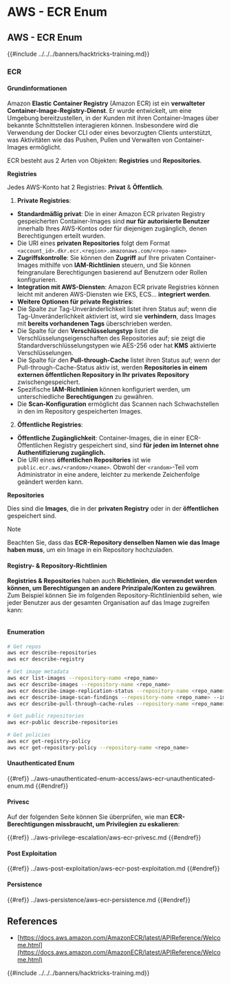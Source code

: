 # AWS - ECR Enum

## AWS - ECR Enum

{{#include ../../../banners/hacktricks-training.md}}

### ECR

#### Grundinformationen

Amazon **Elastic Container Registry** (Amazon ECR) ist ein **verwalteter Container-Image-Registry-Dienst**. Er wurde entwickelt, um eine Umgebung bereitzustellen, in der Kunden mit ihren Container-Images über bekannte Schnittstellen interagieren können. Insbesondere wird die Verwendung der Docker CLI oder eines bevorzugten Clients unterstützt, was Aktivitäten wie das Pushen, Pullen und Verwalten von Container-Images ermöglicht.

ECR besteht aus 2 Arten von Objekten: **Registries** und **Repositories**.

**Registries**

Jedes AWS-Konto hat 2 Registries: **Privat** & **Öffentlich**.

1. **Private Registries**:

- **Standardmäßig privat**: Die in einer Amazon ECR privaten Registry gespeicherten Container-Images sind **nur für autorisierte Benutzer** innerhalb Ihres AWS-Kontos oder für diejenigen zugänglich, denen Berechtigungen erteilt wurden.
- Die URI eines **privaten Repositories** folgt dem Format `<account_id>.dkr.ecr.<region>.amazonaws.com/<repo-name>`
- **Zugriffskontrolle**: Sie können den **Zugriff** auf Ihre privaten Container-Images mithilfe von **IAM-Richtlinien** steuern, und Sie können feingranulare Berechtigungen basierend auf Benutzern oder Rollen konfigurieren.
- **Integration mit AWS-Diensten**: Amazon ECR private Registries können leicht mit anderen AWS-Diensten wie EKS, ECS... **integriert werden**.
- **Weitere Optionen für private Registries**:
- Die Spalte zur Tag-Unveränderlichkeit listet ihren Status auf; wenn die Tag-Unveränderlichkeit aktiviert ist, wird sie **verhindern**, dass Images mit **bereits vorhandenen Tags** überschrieben werden.
- Die Spalte für den **Verschlüsselungstyp** listet die Verschlüsselungseigenschaften des Repositories auf; sie zeigt die Standardverschlüsselungstypen wie AES-256 oder hat **KMS** aktivierte Verschlüsselungen.
- Die Spalte für den **Pull-through-Cache** listet ihren Status auf; wenn der Pull-through-Cache-Status aktiv ist, werden **Repositories in einem externen öffentlichen Repository in Ihr privates Repository** zwischengespeichert.
- Spezifische **IAM-Richtlinien** können konfiguriert werden, um unterschiedliche **Berechtigungen** zu gewähren.
- Die **Scan-Konfiguration** ermöglicht das Scannen nach Schwachstellen in den im Repository gespeicherten Images.

2. **Öffentliche Registries**:

- **Öffentliche Zugänglichkeit**: Container-Images, die in einer ECR-Öffentlichen Registry gespeichert sind, sind **für jeden im Internet ohne Authentifizierung zugänglich.**
- Die URI eines **öffentlichen Repositories** ist wie `public.ecr.aws/<random>/<name>`. Obwohl der `<random>`-Teil vom Administrator in eine andere, leichter zu merkende Zeichenfolge geändert werden kann.

**Repositories**

Dies sind die **Images**, die in der **privaten Registry** oder in der **öffentlichen** gespeichert sind.

> [!NOTE]
> Beachten Sie, dass das **ECR-Repository denselben Namen wie das Image haben muss**, um ein Image in ein Repository hochzuladen.

#### Registry- & Repository-Richtlinien

**Registries & Repositories** haben auch **Richtlinien, die verwendet werden können, um Berechtigungen an andere Prinzipale/Konten zu gewähren**. Zum Beispiel können Sie im folgenden Repository-Richtlinienbild sehen, wie jeder Benutzer aus der gesamten Organisation auf das Image zugreifen kann:

<figure><img src="../../../images/image (280).png" alt=""><figcaption></figcaption></figure>

#### Enumeration
```bash
# Get repos
aws ecr describe-repositories
aws ecr describe-registry

# Get image metadata
aws ecr list-images --repository-name <repo_name>
aws ecr describe-images --repository-name <repo_name>
aws ecr describe-image-replication-status --repository-name <repo_name> --image-id <image_id>
aws ecr describe-image-scan-findings --repository-name <repo_name> --image-id <image_id>
aws ecr describe-pull-through-cache-rules --repository-name <repo_name> --image-id <image_id>

# Get public repositories
aws ecr-public describe-repositories

# Get policies
aws ecr get-registry-policy
aws ecr get-repository-policy --repository-name <repo_name>
```
#### Unauthenticated Enum

{{#ref}}
../aws-unauthenticated-enum-access/aws-ecr-unauthenticated-enum.md
{{#endref}}

#### Privesc

Auf der folgenden Seite können Sie überprüfen, wie man **ECR-Berechtigungen missbraucht, um Privilegien zu eskalieren**:

{{#ref}}
../aws-privilege-escalation/aws-ecr-privesc.md
{{#endref}}

#### Post Exploitation

{{#ref}}
../aws-post-exploitation/aws-ecr-post-exploitation.md
{{#endref}}

#### Persistence

{{#ref}}
../aws-persistence/aws-ecr-persistence.md
{{#endref}}

## References

- [https://docs.aws.amazon.com/AmazonECR/latest/APIReference/Welcome.html](https://docs.aws.amazon.com/AmazonECR/latest/APIReference/Welcome.html)

{{#include ../../../banners/hacktricks-training.md}}
